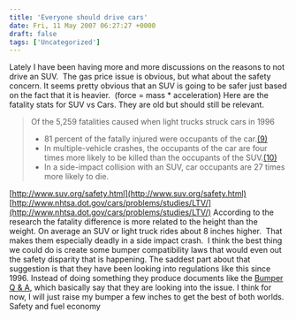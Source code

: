 ```yaml
---
title: 'Everyone should drive cars'
date: Fri, 11 May 2007 06:27:27 +0000
draft: false
tags: ['Uncategorized']
---
```


Lately I have been having more and more discussions on the reasons to not drive an SUV.  The gas price issue is obvious, but what about the safety concern. It seems pretty obvious that an SUV is going to be safer just based on the fact that it is heavier.  (force = mass \* acceleration) Here are the fatality stats for SUV vs Cars. They are old but should still be relevant.

> Of the 5,259 fatalities caused when light trucks struck cars in 1996
> 
> *   81 percent of the fatally injured were occupants of the car.[(9)](http://www.suv.org/safety.html#N_9_)
> *   In multiple-vehicle crashes, the occupants of the car are four times more likely to be killed than the occupants of the SUV.[(10)](http://www.suv.org/safety.html#N_10_) 
> *   In a side-impact collision with an SUV, car occupants are 27 times more likely to die.

[http://www.suv.org/safety.html](http://www.suv.org/safety.html) [http://www.nhtsa.dot.gov/cars/problems/studies/LTV/](http://www.nhtsa.dot.gov/cars/problems/studies/LTV/) According to the research the fatality difference is more related to the height than the weight. On average an SUV or light truck rides about 8 inches higher.  That makes them especially deadly in a side impact crash.  I think the best thing we could do is create some bumper compatibility laws that would even out the safety disparity that is happening. The saddest part about that suggestion is that they have been looking into regulations like this since 1996. Instead of doing something they produce documents like the [Bumper Q & A](http://www.nhtsa.dot.gov/cars/problems/studies/Bumper/Index.html), which basically say that they are looking into the issue. I think for now, I will just raise my bumper a few inches to get the best of both worlds. Safety and fuel economy